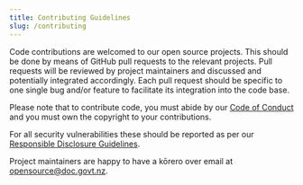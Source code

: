 ```yaml
---
title: Contributing Guidelines
slug: /contributing
---
```

Code contributions are welcomed to our open source projects. This should be done by means of GitHub pull requests to the relevant projects. Pull requests will be reviewed by project maintainers and discussed and potentially integrated accordingly. Each pull request should be specific to one single bug and/or feature to facilitate its integration into the code base.

Please note that to contribute code, you must abide by our [Code of Conduct](./contributingCodeOfConduct.md) and you must own the copyright to your contributions.

For all security vulnerabilities these should be reported as per our [Responsible Disclosure Guidelines](https://www.doc.govt.nz/footer-links/privacy-and-security/responsible-disclosure-guidelines/).

Project maintainers are happy to have a kōrero over email at <opensource@doc.govt.nz>.
